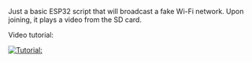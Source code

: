 Just a basic ESP32 script that will broadcast a fake Wi-Fi network. Upon joining, it plays a video from the SD card.

Video tutorial:

[![Tutorial:](https://i9.ytimg.com/vi/er-FVC-X14Y/mqdefault.jpg?v=66feb98d&sqp=CMjI_LcG&rs=AOn4CLBQ-gsB6f-4BsZhIL1m8FhcwziZ8A)](https://www.youtube.com/watch?v=er-FVC-X14Y)
